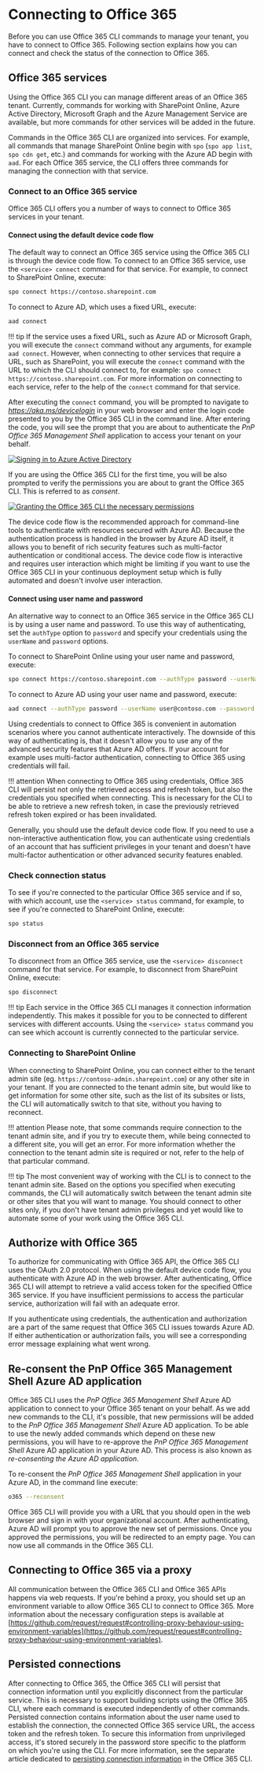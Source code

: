 # Connecting to Office 365

Before you can use Office 365 CLI commands to manage your tenant, you have to connect to Office 365. Following section explains how you can connect and check the status of the connection to Office 365.

## Office 365 services

Using the Office 365 CLI you can manage different areas of an Office 365 tenant. Currently, commands for working with SharePoint Online, Azure Active Directory, Microsoft Graph and the Azure Management Service are available, but more commands for other services will be added in the future.

Commands in the Office 365 CLI are organized into services. For example, all commands that manage SharePoint Online begin with `spo` (`spo app list`, `spo cdn get`, etc.) and commands for working with the Azure AD begin with `aad`. For each Office 365 service, the CLI offers three commands for managing the connection with that service.

### Connect to an Office 365 service

Office 365 CLI offers you a number of ways to connect to Office 365 services in your tenant.

#### Connect using the default device code flow

The default way to connect an Office 365 service using the Office 365 CLI is through the device code flow. To connect to an Office 365 service, use the `<service> connect` command for that service. For example, to connect to SharePoint Online, execute:

```sh
spo connect https://contoso.sharepoint.com
```

To connect to Azure AD, which uses a fixed URL, execute:

```sh
aad connect
```

!!! tip
    If the service uses a fixed URL, such as Azure AD or Microsoft Graph, you will execute the `connect` command without any arguments, for example `aad connect`. However, when connecting to other services that require a URL, such as SharePoint, you will execute the `connect` command with the URL to which the CLI should connect to, for example: `spo connect https://contoso.sharepoint.com`. For more information on connecting to each service, refer to the help of the `connect` command for that service.

After executing the `connect` command, you will be prompted to navigate to _https://aka.ms/devicelogin_ in your web browser and enter the login code presented to you by the Office 365 CLI in the command line. After entering the code, you will see the prompt that you are about to authenticate the _PnP Office 365 Management Shell_ application to access your tenant on your behalf.

[![Signing in to Azure Active Directory](../images/login.png)](../images/login.png)

If you are using the Office 365 CLI for the first time, you will be also prompted to verify the permissions you are about to grant the Office 365 CLI. This is referred to as _consent_.

[![Granting the Office 365 CLI the necessary permissions](../images/consent.png)](../images/consent.png)

The device code flow is the recommended approach for command-line tools to authenticate with resources secured with Azure AD. Because the authentication process is handled in the browser by Azure AD itself, it allows you to benefit of rich security features such as multi-factor authentication or conditional access. The device code flow is interactive and requires user interaction which might be limiting if you want to use the Office 365 CLI in your continuous deployment setup which is fully automated and doesn't involve user interaction.

#### Connect using user name and password

An alternative way to connect to an Office 365 service in the Office 365 CLI is by using a user name and password. To use this way of authenticating, set the `authType` option to `password` and specify your credentials using the `userName` and `password` options.

To connect to SharePoint Online using your user name and password, execute:

```sh
spo connect https://contoso.sharepoint.com --authType password --userName user@contoso.com --password pass@word1
```

To connect to Azure AD using your user name and password, execute:

```sh
aad connect --authType password --userName user@contoso.com --password pass@word1
```

Using credentials to connect to Office 365 is convenient in automation scenarios where you cannot authenticate interactively. The downside of this way of authenticating is, that it doesn't allow you to use any of the advanced security features that Azure AD offers. If your account for example uses multi-factor authentication, connecting to Office 365 using credentials will fail.

!!! attention
    When connecting to Office 365 using credentials, Office 365 CLI will persist not only the retrieved access and refresh token, but also the credentials you specified when connecting. This is necessary for the CLI to be able to retrieve a new refresh token, in case the previously retrieved refresh token expired or has been invalidated.

Generally, you should use the default device code flow. If you need to use a non-interactive authentication flow, you can authenticate using credentials of an account that has sufficient privileges in your tenant and doesn't have multi-factor authentication or other advanced security features enabled.

### Check connection status

To see if you're connected to the particular Office 365 service and if so, with which account, use the `<service> status` command, for example, to see if you're connected to SharePoint Online, execute:

```sh
spo status
```

### Disconnect from an Office 365 service

To disconnect from an Office 365 service, use the `<service> disconnect` command for that service. For example, to disconnect from SharePoint Online, execute:

```sh
spo disconnect
```

!!! tip
    Each service in the Office 365 CLI manages it connection information independently. This makes it possible for you to be connected to different services with different accounts. Using the `<service> status` command you can see which account is currently connected to the particular service.

<script src="https://asciinema.org/a/158294.js" id="asciicast-158294" async></script>

### Connecting to SharePoint Online

When connecting to SharePoint Online, you can connect either to the tenant admin site (eg. `https://contoso-admin.sharepoint.com`) or any other site in your tenant. If you are connected to the tenant admin site, but would like to get information for some other site, such as the list of its subsites or lists, the CLI will automatically switch to that site, without you having to reconnect.

!!! attention
    Please note, that some commands require connection to the tenant admin site, and if you try to execute them, while being connected to a different site, you will get an error. For more information whether the connection to the tenant admin site is required or not, refer to the help of that particular command.

!!! tip
    The most convenient way of working with the CLI is to connect to the tenant admin site. Based on the options you specified when executing commands, the CLI will automatically switch between the tenant admin site or other sites that you will want to manage. You should connect to other sites only, if you don't have tenant admin privileges and yet would like to automate some of your work using the Office 365 CLI.

## Authorize with Office 365

To authorize for communicating with Office 365 API, the Office 365 CLI uses the OAuth 2.0 protocol. When using the default device code flow, you authenticate with Azure AD in the web browser. After authenticating, Office 365 CLI will attempt to retrieve a valid access token for the specified Office 365 service. If you have insufficient permissions to access the particular service, authorization will fail with an adequate error.

If you authenticate using credentials, the authentication and authorization are a part of the same request that Office 365 CLI issues towards Azure AD. If either authentication or authorization fails, you will see a corresponding error message explaining what went wrong.

## Re-consent the PnP Office 365 Management Shell Azure AD application

Office 365 CLI uses the _PnP Office 365 Management Shell_ Azure AD application to connect to your Office 365 tenant on your behalf. As we add new commands to the CLI, it's possible, that new permissions will be added to the _PnP Office 365 Management Shell_ Azure AD application. To be able to use the newly added commands which depend on these new permissions, you will have to re-approve the _PnP Office 365 Management Shell_ Azure AD application in your Azure AD. This process is also known as _re-consenting the Azure AD application_.

To re-consent the _PnP Office 365 Management Shell_ application in your Azure AD, in the command line execute:

```sh
o365 --reconsent
```

Office 365 CLI will provide you with a URL that you should open in the web browser and sign in with your organizational account. After authenticating, Azure AD will prompt you to approve the new set of permissions. Once you approved the permissions, you will be redirected to an empty page. You can now use all commands in the Office 365 CLI.

## Connecting to Office 365 via a proxy

All communication between the Office 365 CLI and Office 365 APIs happens via web requests. If you're behind a proxy, you should set up an environment variable to allow Office 365 CLI to connect to Office 365. More information about the necessary configuration steps is available at [https://github.com/request/request#controlling-proxy-behaviour-using-environment-variables](https://github.com/request/request#controlling-proxy-behaviour-using-environment-variables).

## Persisted connections

After connecting to Office 365, the Office 365 CLI will persist that connection information until you explicitly disconnect from the particular service. This is necessary to support building scripts using the Office 365 CLI, where each command is executed independently of other commands. Persisted connection contains information about the user name used to establish the connection, the connected Office 365 service URL, the access token and the refresh token. To secure this information from unprivileged access, it's stored securely in the password store specific to the platform on which you're using the CLI. For more information, see the separate article dedicated to [persisting connection information](../concepts/persisting-connection.md) in the Office 365 CLI.